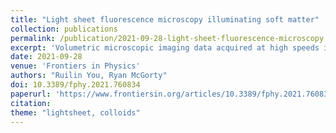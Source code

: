 ```yaml
---
title: "Light sheet fluorescence microscopy illuminating soft matter"
collection: publications
permalink: /publication/2021-09-28-light-sheet-fluorescence-microscopy
excerpt: 'Volumetric microscopic imaging data acquired at high speeds is often needed in studies of soft matter. Several microscopy techniques exist for this purpose, but a relative newcomer is light sheet fluorescence microscopy (LSFM). This microscopy method has seen spectacular growth in the biological sciences over the past two decades. In this perspective, we highlight how LSFM may also apply to the field of soft matter. We review the principles and recent advances of LSFM and discuss how it has been used in prior soft matter studies. We demonstrate how a recent implementation of LSFM can be used to study capillary wave fluctuations and droplet coalescence in a colloidal fluid system.'
date: 2021-09-28
venue: 'Frontiers in Physics'
authors: "Ruilin You, Ryan McGorty"
doi: 10.3389/fphy.2021.760834
paperurl: 'https://www.frontiersin.org/articles/10.3389/fphy.2021.760834/abstract'
citation: 
theme: "lightsheet, colloids"
---
```

